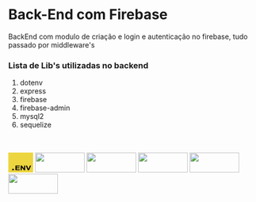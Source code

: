 <h1> Back-End com Firebase </h1>

<p>
    BackEnd com modulo de criação e login e autenticação no firebase, tudo passado por middleware's
 </p>

<h3> Lista de Lib's utilizadas no backend </h3>
 <ol>
  <li>dotenv </li>
  <li>express </li>
  <li>firebase </li>
  <li>firebase-admin </li>
  <li>mysql2 </li>
  <li>sequelize </li>
 </ol>

<div style="display: inline_block"><br> <div style="display: inline_block"><br>
  <img height="40" width="50" src="https://raw.githubusercontent.com/motdotla/dotenv/master/dotenv.png"> 
  <img height="40" width="100" src="https://camo.githubusercontent.com/0566752248b4b31b2c4bdc583404e41066bd0b6726f310b73e1140deefcc31ac/68747470733a2f2f692e636c6f756475702e636f6d2f7a6659366c4c376546612d3330303078333030302e706e67"> 
  <img height="40" width="100" src="https://firebase.google.com/downloads/brand-guidelines/PNG/logo-standard.png?hl=pt"> 
  <img height="40" width="100" src="https://firebase.google.com/downloads/brand-guidelines/PNG/logo-standard.png?hl=pt"> 
  <img height="40" width="100" src="https://img1.gratispng.com/20180803/bx/kisspng-mysql-database-image-vector-graphics-integrations-opsview-5b648f451747c6.6957402115333169330954.jpg">
  <img height="40" width="100" src="https://www.luiztools.com.br/wp-content/uploads/2021/01/sequelize.png">     
</div>
